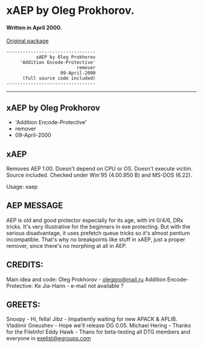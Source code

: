 # xAEP by Oleg Prokhorov.

#### Written in April 2000.

[Original package](https://defacto2.net/f/a92169c)

```
---------------------------------
           xAEP by Oleg Prokhorov
     'Addition Encode-Protective'
                          remover
                    09-April-2000
      (full source code included)
---------------------------------
```

---

## xAEP by Oleg Prokhorov

- 'Addition Encode-Protective'
- remover
- 09-April-2000

xAEP
--------------
Removes  AEP  1.00. Doesn't depend on CPU or OS. Doesn't execute victim.
Source included.
Checked under Win'95 (4.00.950 B) and MS-DOS (6.22).

Usage:
xaep <filename>

AEP MESSAGE
--------------
AEP  is  old  and good protector especially for its age, with int 0/4/6,
DRx  tricks. It's very illustrative for the beginners in exe protecting.
But with the serious disadvantage, it uses prefetch queue tricks so it's
almost   pentium  incompatible.  That's why no breakpoints like stuff in
xAEP, just a proper remover, since there's no morphing  at  all in  AEP.


CREDITS:
--------------
Main idea and code:
Oleg Prokhorov - olegpro@mail.ru
Addition Encode-Protective:
Ke Jia-Hann - e-mail not available ?

GREETS:
--------------
Snoopy - Hi, fella!
Jibz - Impatiently waiting for new APACK & APLIB.
Vladimir Gneushev - Hope we'll release DG 0.05. 
Michael Hering - Thanks for the FileInfo!
Eddy Hawk - Thanx for beta-testing
all DTG members and everyone in exelist@egroups.com
